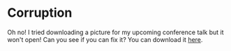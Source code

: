 # Corruption

Oh no! I tried downloading a picture for my upcoming conference talk but it won't open! Can you see if you can fix it? You can download it [here](https://metaproblems.com/527ede842470736a9428b5bc311cc651/corrupted.png).
